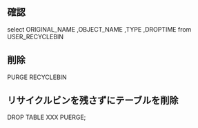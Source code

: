 ## 確認
select 
    ORIGINAL_NAME
   ,OBJECT_NAME
   ,TYPE
   ,DROPTIME
from
    USER_RECYCLEBIN


## 削除
PURGE RECYCLEBIN


## リサイクルビンを残さずにテーブルを削除
DROP TABLE XXX PUERGE;

